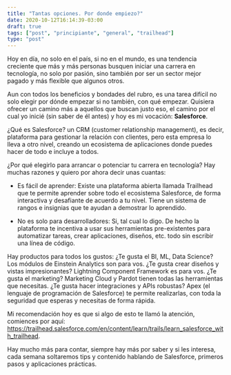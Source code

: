 ```yaml
---
title: "Tantas opciones. Por donde empiezo?"
date: 2020-10-12T16:14:39-03:00
draft: true
tags: ["post", "principiante", "general", "trailhead"]
type: "post"
---
```


Hoy en día, no solo en el país, si no en el mundo, es una tendencia creciente que más y más personas busquen iniciar una carrera en tecnología, no solo por pasión, sino también por ser un sector mejor pagado y más flexible que algunos otros.

Aun con todos los beneficios y bondades del rubro, es una tarea difícil no solo elegir por dónde empezar si no también, con qué empezar. Quisiera ofrecer un camino más a aquellos que buscan justo eso, el camino por el cual yo inicié (sin saber de él antes) y hoy es mi vocación: **Salesforce**.

¿Qué es Salesforce? un CRM (customer relationship management), es decir, plataforma para gestionar la relación con clientes, pero esta empresa lo lleva a otro nivel, creando un ecosistema de aplicaciones donde puedes hacer de todo e incluye a todos.

¿Por qué elegirlo para arrancar o potenciar tu carrera en tecnología? Hay muchas razones y quiero por ahora decir unas cuantas:

- Es fácil de aprender: Existe una plataforma abierta llamada Trailhead que te permite aprender sobre todo el ecosistema Salesforce, de forma interactiva y desafiante de acuerdo a tu nivel. Tiene un sistema de rangos e insignias que te ayudan a demostrar lo aprendido.

- No es solo para desarrolladores: Si, tal cual lo digo. De hecho la plataforma te incentiva a usar sus herramientas pre-existentes para automatizar tareas, crear aplicaciones, diseños, etc. todo sin escribir una línea de código.

Hay productos para todos los gustos: ¿Te gusta el BI, ML, Data Science? Los módulos de Einstein Analytics son para vos. ¿Te gusta crear diseños y vistas impresionantes? Lightning Component Framework es para vos. ¿Te gusta el marketing? Marketing Cloud y Pardot tienen todas las herramientas que necesitas. ¿Te gusta hacer integraciones y APIs robustas? Apex (el lenguaje de programación de Salesforce) te permite realizarlas, con toda la seguridad que esperas y necesitas de forma rápida.

Mi recomendación hoy es que si algo de esto te llamó la atención, comiences por aquí: <https://trailhead.salesforce.com/en/content/learn/trails/learn_salesforce_with_trailhead>.

Hay mucho más para contar, siempre hay más por saber y si les interesa, cada semana soltaremos tips y contenido hablando de Salesforce, primeros pasos y aplicaciones prácticas.
